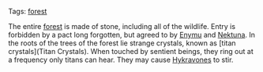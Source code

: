Tags: [forest](Forests)

The entire [forest](Forests) is made of stone, including all of the wildlife. Entry is forbidden by a pact long forgotten, but agreed to by [Enymu](Enymu) and [Nektuna](Nektuna). In the roots of the trees of the forest lie strange crystals, known as [titan crystals](Titan Crystals). When touched by sentient beings, they ring out at a frequency only titans can hear. They may cause [Hykravones](Hykravones) to stir.